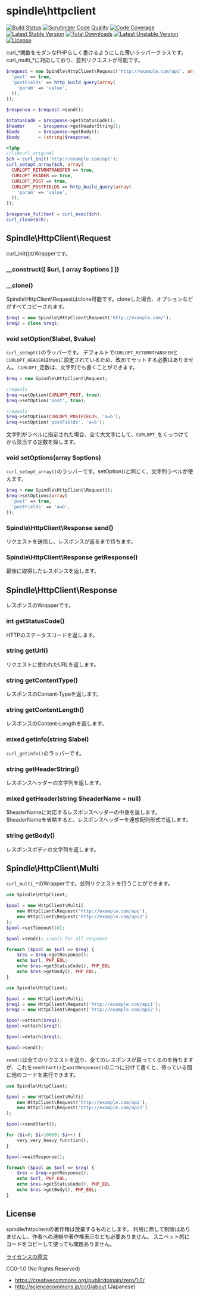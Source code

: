 spindle\httpclient
==========================

[![Build Status](https://travis-ci.org/spindle/spindle-httpclient.svg?branch=master)](https://travis-ci.org/spindle/spindle-httpclient)
[![Scrutinizer Code Quality](https://scrutinizer-ci.com/g/spindle/spindle-httpclient/badges/quality-score.png?b=master)](https://scrutinizer-ci.com/g/spindle/spindle-httpclient/?branch=master)
[![Code Coverage](https://scrutinizer-ci.com/g/spindle/spindle-httpclient/badges/coverage.png?b=master)](https://scrutinizer-ci.com/g/spindle/spindle-httpclient/?branch=master)
[![Latest Stable Version](https://poser.pugx.org/spindle/httpclient/v/stable.svg)](https://packagist.org/packages/spindle/httpclient)
[![Total Downloads](https://poser.pugx.org/spindle/httpclient/downloads.svg)](https://packagist.org/packages/spindle/httpclient)
[![Latest Unstable Version](https://poser.pugx.org/spindle/httpclient/v/unstable.svg)](https://packagist.org/packages/spindle/httpclient) 
[![License](https://poser.pugx.org/spindle/httpclient/license.svg)](https://packagist.org/packages/spindle/httpclient)

curl\_\*関数をモダンなPHPらしく書けるようにした薄いラッパークラスです。
curl\_multi\_\*に対応しており、並列リクエストが可能です。

```php
$request = new Spindle\HttpClient\Request('http://example.com/api', array(
  'post' => true,
  'postFields' => http_build_query(array(
    'param' => 'value',
  )),
));

$response = $request->send();

$statusCode = $response->getStatusCode();
$header     = $response->getHeaderString();
$body       = $response->getBody();
$body       = (string)$response;
```

```php
<?php
//libcurl original
$ch = curl_init('http://example.com/api');
curl_setopt_array($ch, array(
  CURLOPT_RETURNTRANSFER => true,
  CURLOPT_HEADER => true,
  CURLOPT_POST => true,
  CURLOPT_POSTFIELDS => http_build_query(array(
    'param' => 'value',
  )),
));

$response_fulltext = curl_exec($ch);
curl_close($ch);
```

## Spindle\HttpClient\Request
curl\_init()のWrapperです。

### \_\_construct([ $url, [ array $options ] ])
### \_\_clone()
Spindle\HttpClient\Requestはclone可能です。cloneした場合、オプションなどがすべてコピーされます。

```php
$req1 = new Spindle\HttpClient\Request('http://example.com/');
$req2 = clone $req1;
```

### void setOption($label, $value)
`curl_setopt()`のラッパーです。
デフォルトで`CURLOPT_RETURNTFANSFER`と`CURLOPT_HEADER`はtrueに設定されているため、改めてセットする必要はありません。
`CURLOPT_`定数は、文字列でも書くことができます。

```php
$req = new Spindle\HttpClient\Request;

//equals
$req->setOption(CURLOPT_POST, true);
$req->setOption('post', true);

//equals
$req->setOption(CURLOPT_POSTFIELDS, 'a=b');
$req->setOption('postFields', 'a=b');
```

文字列がラベルに指定された場合、全て大文字にして、`CURLOPT_`をくっつけてから該当する定数を探します。

### void setOptions(array $options)
`curl_setopt_array()`のラッパーです。setOption()と同じく、文字列ラベルが使えます。

```php
$req = new Spindle\HttpClient\Request();
$req->setOptions(array(
  'post' => true,
  'postFields' => 'a=b',
));
```

### Spindle\HttpClient\Response send()
リクエストを送信し、レスポンスが返るまで待ちます。

### Spindle\HttpClient\Response getResponse()
最後に取得したレスポンスを返します。


## Spindle\HttpClient\Response
レスポンスのWrapperです。

### int getStatusCode()
HTTPのステータスコードを返します。

### string getUrl()
リクエストに使われたURLを返します。

### string getContentType()
レスポンスのContent-Typeを返します。

### string getContentLength()
レスポンスのContent-Lengthを返します。

### mixed getInfo(string $label)
`curl_getinfo()`のラッパーです。

### string getHeaderString()
レスポンスヘッダーの文字列を返します。

### mixed getHeader(string $headerName = null)
$headerNameに対応するレスポンスヘッダーの中身を返します。
$headerNameを省略すると、レスポンスヘッダーを連想配列形式で返します。

### string getBody()
レスポンスボディの文字列を返します。


## Spindle\HttpClient\Multi
`curl_multi_*`のWrapperです。並列リクエストを行うことができます。

```php
use Spindle\HttpClient;

$pool = new HttpClient\Multi(
    new HttpClient\Request('http://example.com/api'),
    new HttpClient\Request('http://example.com/api2')
);
$pool->setTimeout(10);

$pool->send(); //wait for all response

foreach ($pool as $url => $req) {
    $res = $req->getResponse();
    echo $url, PHP_EOL;
    echo $res->getStatusCode(), PHP_EOL
    echo $res->getBody(), PHP_EOL;
}
```

```php
use Spindle\HttpClient;

$pool = new HttpClient\Multi;
$req1 = new HttpClient\Request('http://example.com/api1');
$req2 = new HttpClient\Request('http://example.com/api2');

$pool->attach($req1);
$pool->attach($req2);

$pool->detach($req1);

$pool->send();
```

`send()`は全てのリクエストを送り、全てのレスポンスが戻ってくるのを待ちますが、これを`sendStart()`と`waitResponse()`の二つに分けて書くと、待っている間に他のコードを実行できます。

```php
use Spindle\HttpClient;

$pool = new HttpClient\Multi(
    new HttpClient\Request('http://example.com/api'),
    new HttpClient\Request('http://example.com/api2')
);

$pool->sendStart();

for ($i=0; $i<10000; $i++) {
    very_very_heavy_function();
}

$pool->waitResponse();

foreach ($pool as $url => $req) {
    $res = $req->getResponse();
    echo $url, PHP_EOL;
    echo $res->getStatusCode(), PHP_EOL
    echo $res->getBody(), PHP_EOL;
}
```

License
------------

spindle/httpclientの著作権は放棄するものとします。
利用に際して制限はありませんし、作者への連絡や著作権表示なども必要ありません。
スニペット的にコードをコピーして使っても問題ありません。

[ライセンスの原文](LICENSE)

CC0-1.0 (No Rights Reserved)
- https://creativecommons.org/publicdomain/zero/1.0/
- http://sciencecommons.jp/cc0/about (Japanese)

